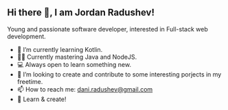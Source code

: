 ## Hi there 👋, I am Jordan Radushev!
Young and passionate software developer, interested in Full-stack web development.

- 🌱 I’m currently learning Kotlin.
- 👷‍♂️ Currently mastering Java and NodeJS.
- 💻 Always open to learn something new.
- 👯 I’m looking to create and contribute to some interesting porjects in my freetime.
- 📫 How to reach me: dani.radushev@gmail.com
- 🚀 Learn & create!

